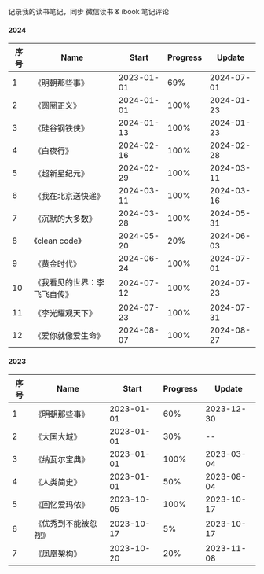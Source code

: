 记录我的读书笔记，同步 微信读书 & ibook 笔记评论

#### 2024
| 序号  | Name      | Start      | Progress | Update     |
| --- | --------- | ---------- | -------- | ---------- |
| 1   | 《明朝那些事》   | 2023-01-01 | 69%    | 2024-07-01 |
| 2   | 《圆圈正义》    | 2024-01-01 | 100%     | 2024-01-23 |
| 3   | 《硅谷钢铁侠》   | 2024-01-13 | 100%     | 2024-01-23 |
| 4   | 《白夜行》     | 2024-02-16 | 100%     | 2024-02-28 |
| 5   | 《超新星纪元》   | 2024-02-29 | 100%     | 2024-03-11 |
| 6   | 《我在北京送快递》 | 2024-03-11 | 100%     | 2024-03-16 |
| 7   | 《沉默的大多数》  | 2024-03-28 | 100%      | 2024-05-31 |
| 8   | 《clean code》  | 2024-05-20 | 20%      | 2024-06-03 |
| 9   | 《黄金时代》  | 2024-06-24 | 100%      | 2024-07-01 |
| 10   | 《我看见的世界：李飞飞自传》  | 2024-07-12 | 100%      | 2024-07-23 |
| 11   | 《李光耀观天下》  | 2024-07-23 | 100%      | 2024-07-31 |
| 12   | 《爱你就像爱生命》  | 2024-08-07 | 100%      | 2024-08-27 |

#### 2023
| 序号 | Name           | Start      | Progress | Update     |
| ---- | -------------- | ---------- | -------- | ---------- |
| 1    | 《明朝那些事》 | 2023-01-01 | 60%      | 2023-12-30        |
| 2    | 《大国大城》   | 2023-01-01 | 30%      | --         |
| 3    | 《纳瓦尔宝典》 | 2023-01-01 | 100%     | 2023-03-04 |
| 4    | 《人类简史》   | 2023-01-01 | 50%      | 2023-08-04         |
| 5    | 《回忆爱玛侬》   | 2023-10-05 | 100%      | 2023-10-17         |
| 6    | 《优秀到不能被忽视》   | 2023-10-17 | 5%      | 2023-10-17         |
| 7    | 《凤凰架构》   | 2023-10-20 | 20%      | 2023-11-08         |
